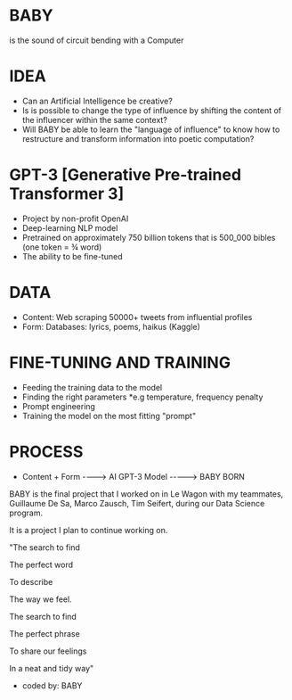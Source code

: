 # BABY 

is the sound of circuit bending with a Computer

# IDEA

- Can an Artificial Intelligence be creative?
- Is is possible to change the type of influence by shifting the content of the influencer within the same context?
- Will BABY be able to learn the "language of influence" to know how to restructure and transform information into poetic computation?

# GPT-3 [Generative Pre-trained Transformer 3]

- Project by non-profit OpenAI
- Deep-learning NLP model
- Pretrained on approximately 750 billion tokens that is 500_000 bibles (one token = ¾ word)
- The ability to be fine-tuned


# DATA 

- Content: 
    Web scraping 50000+ tweets from influential profiles
- Form: 
    Databases: lyrics, poems, haikus (Kaggle)
    
# FINE-TUNING AND TRAINING

- Feeding the training data to the model
- Finding the right parameters
    *e.g temperature, frequency penalty
- Prompt engineering
- Training the model on the most fitting "prompt"

# PROCESS

- Content + Form ----> AI GPT-3 Model -----> BABY BORN 

BABY is the final project that I worked on in Le Wagon with my teammates, Guillaume De Sa, Marco Zausch, Tim Seifert, during our Data Science program. 

It is a project I plan to continue working on.



<poem>
    
"The search to find

The perfect word

To describe

The way we feel.

The search to find

The perfect phrase

To share our feelings

In a neat and tidy way"

- coded by: BABY 

</poem>
